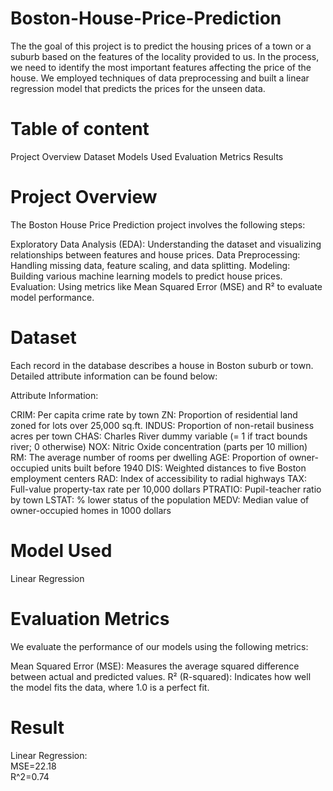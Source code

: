# Boston-House-Price-Prediction
The the goal of this project is to predict the housing prices of a town or a suburb based on the features of the locality provided to us. In the process, we need to identify the most important features affecting the price of the house. We employed techniques of data preprocessing and built a linear regression model that predicts the prices for the unseen data.
# Table of content
Project Overview
Dataset
Models Used
Evaluation Metrics
Results

# Project Overview
The Boston House Price Prediction project involves the following steps:

Exploratory Data Analysis (EDA): Understanding the dataset and visualizing relationships between features and house prices.
Data Preprocessing: Handling missing data, feature scaling, and data splitting.
Modeling: Building various machine learning models to predict house prices.
Evaluation: Using metrics like Mean Squared Error (MSE) and R² to evaluate model performance.

# Dataset
Each record in the database describes a house in Boston suburb or town. Detailed attribute information can be found below:

Attribute Information:

CRIM: Per capita crime rate by town
ZN: Proportion of residential land zoned for lots over 25,000 sq.ft.
INDUS: Proportion of non-retail business acres per town
CHAS: Charles River dummy variable (= 1 if tract bounds river; 0 otherwise)
NOX: Nitric Oxide concentration (parts per 10 million)
RM: The average number of rooms per dwelling
AGE: Proportion of owner-occupied units built before 1940
DIS: Weighted distances to five Boston employment centers
RAD: Index of accessibility to radial highways
TAX: Full-value property-tax rate per 10,000 dollars
PTRATIO: Pupil-teacher ratio by town
LSTAT: % lower status of the population
MEDV: Median value of owner-occupied homes in 1000 dollars

# Model Used
Linear Regression

# Evaluation Metrics
We evaluate the performance of our models using the following metrics:

Mean Squared Error (MSE): Measures the average squared difference between actual and predicted values.
R² (R-squared): Indicates how well the model fits the data, where 1.0 is a perfect fit.

# Result              
Linear Regression:	
MSE=22.18	
R^2=0.74

